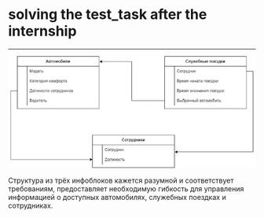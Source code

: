 # solving the test_task after the internship

***

![structure of the admin content management section.jpg](structure%20of%20the%20admin%20content%20management%20section.jpg)

Структура из трёх инфоблоков кажется разумной и соответствует требованиям, предоставляет необходимую гибкость для управления информацией о доступных автомобилях, служебных поездках и сотрудниках.